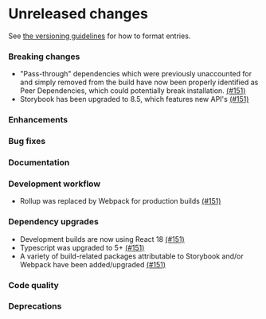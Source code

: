 # Unreleased changes

See [the versioning guidelines](VERSIONING.md) for how to format entries.

### Breaking changes
- "Pass-through" dependencies which were previously unaccounted for and simply removed from the build have now been properly identified as Peer Dependencies, which could potentially break installation. [(#151)](https://github.com/FieldLevel/FieldLevelPlaybook/pull/151)
- Storybook has been upgraded to 8.5, which features new API's [(#151)](https://github.com/FieldLevel/FieldLevelPlaybook/pull/151)

### Enhancements

### Bug fixes

### Documentation

### Development workflow
- Rollup was replaced by Webpack for production builds [(#151)](https://github.com/FieldLevel/FieldLevelPlaybook/pull/151)

### Dependency upgrades
- Development builds are now using React 18 [(#151)](https://github.com/FieldLevel/FieldLevelPlaybook/pull/151)
- Typescript was upgraded to 5+ [(#151)](https://github.com/FieldLevel/FieldLevelPlaybook/pull/151)
- A variety of build-related packages attributable to Storybook and/or Webpack have been added/upgraded [(#151)](https://github.com/FieldLevel/FieldLevelPlaybook/pull/151)

### Code quality

### Deprecations
